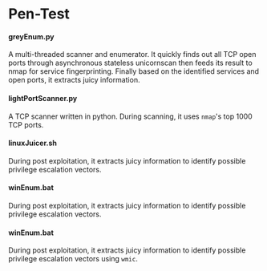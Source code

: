 # Pen-Test

#### greyEnum.py
A multi-threaded scanner and enumerator. It quickly finds out all TCP open ports through asynchronous stateless unicornscan then feeds its result to nmap for service fingerprinting. Finally based on the identified services and open ports, it extracts juicy information.

#### lightPortScanner.py
A TCP scanner written in python. During scanning, it uses `nmap`'s top 1000 TCP ports.

#### linuxJuicer.sh
During post exploitation, it extracts juicy information to identify possible privilege escalation vectors.

#### winEnum.bat
During post exploitation, it extracts juicy information to identify possible privilege escalation vectors.

#### winEnum.bat
During post exploitation, it extracts juicy information to identify possible privilege escalation vectors using `wmic`.
